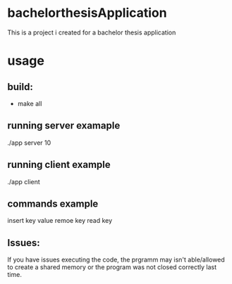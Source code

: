 # bachelorthesisApplication
This is a project i created for a bachelor thesis application

# usage
## build:
- make all
## running server examaple
./app server 10
## running client example 
./app client
## commands example
insert key value
remoe key
read key
## Issues:
If you have issues executing the code, the prgramm may isn't able/allowed to create a shared memory or the program was not closed correctly last time.
